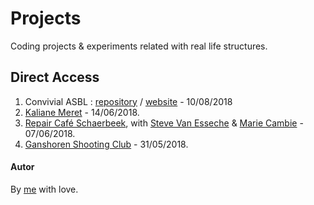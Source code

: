 # Projects

Coding projects & experiments related with real life structures.

## Direct Access

1. Convivial ASBL : [repository](https://github.com/mickeymike33/Conviviale-ASBL) / [website](http://convivial-asbl.herokuapp.com/index.php) - 10/08/2018
1. [Kaliane Meret](https://github.com/pedroseromenho/projects/tree/master/kaliane-meret) - 14/06/2018.
1. [Repair Café Schaerbeek](https://github.com/Steve-VE/becode-AHOD), with [Steve Van Esseche](https://github.com/Steve-VE) & [Marie Cambie](https://github.com/mcambie) - 07/06/2018.
1. [Ganshoren Shooting Club](https://github.com/pedroseromenho/projects/tree/master/club-ganshoren) - 31/05/2018.

#### Autor

By [me](https://github.com/pedroseromenho/) with love.
